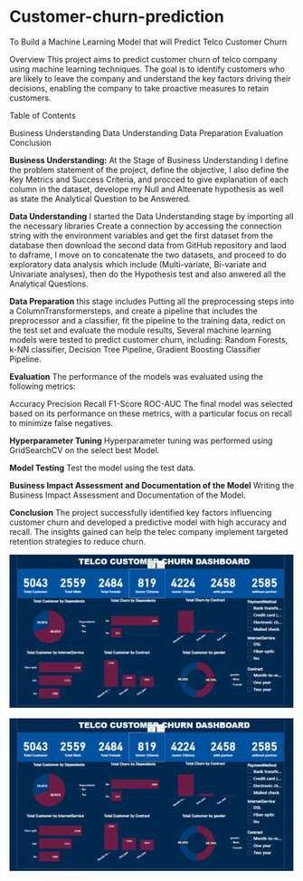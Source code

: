 # Customer-churn-prediction
To Build a Machine Learning Model that will Predict Telco Customer Churn

Overview
This project aims to predict customer churn of telco company using machine learning techniques. The goal is to identify customers who are likely to leave the company and understand the key factors driving their decisions, enabling the company to take proactive measures to retain customers.

Table of Contents

Business Understanding
Data Understanding
Data Preparation
Evaluation
Conclusion


**Business Understanding:** At the Stage of Business Understanding I define the problem statement of the project, define the objective, I also define the Key Metrics and Success Criteria, and procced to give explanation of each column in the dataset, develope my Null and Alteenate hypothesis as well as state the Analytical Question to be Answered.

**Data Understanding** I started the Data Understanding stage by importing all the necessary libraries Create a connection by accessing the connection string with the environment variables and get the first dataset from the database then download the second data from GitHub repository and laod to daframe, I move on to concatenate the two datasets, and proceed to do exploratory data analysis which include (Multi-variate, Bi-variate and Univariate analyses), then do the Hypothesis test and also anwered all the Analytical Questions.

**Data Preparation** this stage includes Putting all the preprocessing steps into a ColumnTransformersteps, and create a pipeline that includes the preprocessor and a classifier, fit the pipeline to the training data, redict on the test set and evaluate the module results, Several machine learning models were tested to predict customer churn, including: Random Forests, k-NN classifier, Decision Tree Pipeline, Gradient Boosting Classifier Pipeline.

**Evaluation** The performance of the models was evaluated using the following metrics:

Accuracy
Precision
Recall
F1-Score
ROC-AUC
The final model was selected based on its performance on these metrics, with a particular focus on recall to minimize false negatives.

**Hyperparameter Tuning** Hyperparameter tuning was performed using GridSearchCV on the select best Model.

**Model Testing** Test the model using the test data.

**Business Impact Assessment and Documentation of the Model** Writing the Business Impact Assessment and Documentation of the Model.

**Conclusion**
The project successfully identified key factors influencing customer churn and developed a predictive model with high accuracy and recall. The insights gained can help the telec company implement targeted retention strategies to reduce churn.


![alt text](<Screenshot 2024-07-07 080126.png>)

![alt text](<Screenshot 2024-07-07 080126.png>)